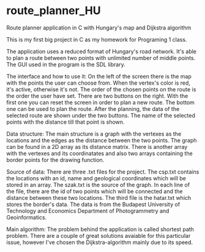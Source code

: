 # route_planner_HU
Route planner application in C with Hungary's map and Dijkstra algorithm

This is my first big project in C as my homework for Programing 1 class.

The application uses a reduced format of Hungary's road network. It's able
to plan a route between two points with unlimited number of middle points.
The GUI used in the program is the SDL library.

The interface and how to use it:
On the left of the screen there is the map with the points the user can choose from.
When the vertex's color is red, it's active, otherwise it's not. The order of the 
chosen points on the route is the order the user have set.
There are two buttons on the right. With the first one you can reset the screen in
order to plan a new route. The bottom one can be used to plan the route.
After the planning, the data of the selected route are shown under the two buttons.
The name of the selected points with the distance till that point is shown.

Data structure:
The main structure is a graph with the vertexes as the locations and the edges as the 
distance between the two points. The graph can be found in a 2D array as its distance
matrix. There is another array with the vertexes and its coordinatates and also two arrays
containing the border points for the drawing function.

Source of data:
There are three .txt files for the project. The csp.txt contains the locations with an id, name 
and geological coordinates which will be stored in an array. The szak.txt is the source of the graph.
In each line of the file, there are the id of two points which will be connected and the distance between
these two locations. The third file is the hatar.txt which stores the border's data.
The data is from the Budapest University of Technology and Economics Department of Photogrammetry and
Geoinformatics.

Main algorithm:
The problem behind the application is called shortest path problem. There are a couple of great
solutions avaiable for this particular issue, however I've chosen the Dijkstra-algorithm mainly due to its speed.


